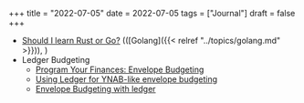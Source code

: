 +++
title = "2022-07-05"
date = 2022-07-05
tags = ["Journal"]
draft = false
+++

-   [Should I learn Rust or Go?](https://news.ycombinator.com/item?id=31976407) (([Golang]({{< relref "../topics/golang.md" >}})), )
-   Ledger Budgeting
    -   [Program Your Finances: Envelope Budgeting](https://www.petekeen.net/program-your-finances-envelope-budgeting)
    -   [Using Ledger for YNAB-like envelope budgeting](https://emacs.cafe/ledger/emacs/ynab/budgeting/2018/06/12/elbank-ynab.html)
    -   [Envelope Budgeting with ledger](https://frdmtoplay.com/envelope-budgeting-with-ledger/amp/)